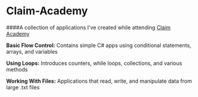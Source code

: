 # Claim-Academy

####A collection of applications I've created while attending [Claim Academy](http://claimacademystl.com/)


**Basic Flow Control:** Contains simple C# apps using conditional statements, arrays, and variables

**Using Loops:** Introduces counters, while loops, collections, and various methods

**Working With Files:** Applications that read, write, and manipulate data from large .txt files
